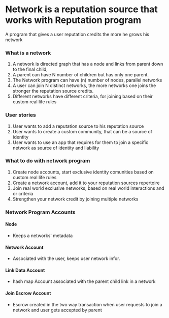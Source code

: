 # Network is a reputation source that works with Reputation program

A program that gives a user reputation credits the more he grows his network
### What is a network 
<ol>
    <li>A network is directed graph that has a node and links from parent down to the final child,</li>
    <li>A parent can have N number of children but has only one parent.</li>
    <li>The Network program can have (n) number of nodes, parallel networks</li>
    <li>A user can join N distinct networks, the more networks one joins the stronger the reputation source credits.</li>
    <li>Different networks have different criteria, for joining based on their custom real life rules </li>
</ol>

### User stories 
<ol>
    <li>User wants to add a reputation source to his reputation source</li>
    <li>User wants to create a custom community, that can be a source of identity</li>
    <li>User wants to use an app that requires for them to join a specific network as source of identity and liability</li>
</ol>


### What to do with network program 
<ol>
    <li>Create node accounts, start exclusive identity comunities based on custom real life rules</li>
    <li>Create a network account, add it to your reputation sources repertoire </li>
    <li>Join real world exclusive networks, based on real world interactions and or criteria</li>
    <li>Strengthen your network credit by joining multiple networks</li>
</ol>

### Network Program Accounts 

#### Node 
<ul>
    <li>Keeps a networks' metadata</li>
</ul>

#### Network Account

<ul>
    <li>Associated with the user, keeps user network infor.</li>
</ul>

#### Link Data Account 

<ul>
    <li> hash map Account associated with the parent child link in a network </li> 
</ul>

#### Join Escrow Account 

<ul>
    <li> Escrow created in the two way transaction when user requests to join a network and user gets accepted by parent</li>
</ul>
